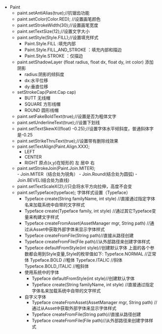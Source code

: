 - Paint 
  - paint.setAntiAlias(true);//抗锯齿功能
  - paint.setColor(Color.RED);  //设置画笔颜色    
  - paint.setStrokeWidth(30);//设置画笔宽度
  - paint.setTextSize(12);//设置文字大小  
  - paint.setStyle(Style.FILL);//设置填充样式
       - Paint.Style.FILL    :填充内部
       -  Paint.Style.FILL_AND_STROKE  ：填充内部和描边
       -  Paint.Style.STROKE  ：仅描边
  - paint.setShadowLayer (float radius, float dx, float dy, int color)    添加阴影
     - radius:阴影的倾斜度
     - dx:水平位移
     - dy:垂直位移
  - setStrokeCap(Paint.Cap cap)
     - BUTT 无线帽
     - SQUARE 方形线帽
     - ROUND 圆形线帽
  - paint.setFakeBoldText(true);//设置是否为粗体文字  
  -  paint.setUnderlineText(true);//设置下划线  
  -  paint.setTextSkewX((float) -0.25);//设置字体水平倾斜度，普通斜体字是-0.25  
  -  paint.setStrikeThruText(true);//设置带有删除线效果  
  - paint.setTextAlign(Paint.Align.XXX);
    - LEFT
    - CENTER
    - RIGHT
    原点(x,y)在矩形的 左 居中 右 
  - paint.setStrokeJoin(Paint.Join.MITER);  
        - Join.MITER（结合处为锐角）
        -  Join.Round(结合处为圆弧)
        -  Join.BEVEL(结合处为直线)
  - paint.setTextScaleX(2);//只会将水平方向拉伸，高度不会变  
  - paint.setTypeface(typeface); 字体样式设置（Typeface）
     -  Typeface	create(String familyName, int style) //直接通过指定字体名来加载系统中自带的文字样式
     -  Typeface	create(Typeface family, int style)     //通过其它Typeface变量来构建文字样式
     - Typeface	createFromAsset(AssetManager mgr, String path) //通过从Asset中获取外部字体来显示字体样式
     -   Typeface	createFromFile(String path)//直接从路径创建
     -  Typeface	createFromFile(File path)//从外部路径来创建字体样式
     -   Typeface	defaultFromStyle(int style)//创建默认字体
     上面的各个参数都会用到Style变量,Style的枚举值如下:
     Typeface.NORMAL  //正常体
     Typeface.BOLD	 //粗体
     Typeface.ITALIC	 //斜体
     Typeface.BOLD_ITALIC //粗斜体
     - 使用系统中的字体
        - Typeface	defaultFromStyle(int style)//创建默认字体
        -   Typeface	create(String familyName, int style) //直接通过指定字体名来加载系统中自带的文字样式
     - 自字义字体
        -  Typeface	createFromAsset(AssetManager mgr, String path) //通过从Asset中获取外部字体来显示字体样式
        -  Typeface	createFromFile(String path)//直接从路径创建
        -  Typeface	createFromFile(File path)//从外部路径来创建字体样式  